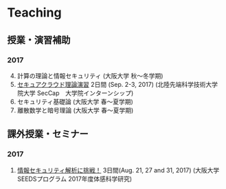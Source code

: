 Teaching
===============================
授業・演習補助
-------------------------------
### 2017 ###
4. 計算の理論と情報セキュリティ (大阪大学 秋～冬学期)
3. [セキュアクラウド理論演習](http://grampus.jaist.ac.jp/miyaji-lab/basic-seccap/) 2日間 (Sep. 2-3, 2017) (北陸先端科学技術大学院大学 SecCap　大学院インターンシップ)
2. セキュリティ基礎論 (大阪大学 春～夏学期)
1. 離散数学と暗号理論 (大阪大学 春～夏学期)

課外授業・セミナー
-------------------------------
### 2017 ###
1. [情報セキュリティ解析に挑戦！](https://seeds.celas.osaka-u.ac.jp/taikan_course/theme2017.html#004) 3日間(Aug. 21, 27 and 31, 2017) (大阪大学 SEEDSプログラム 2017年度体感科学研究)
